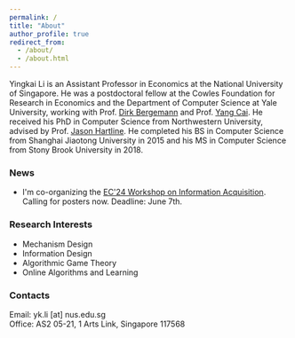 ```yaml
---
permalink: /
title: "About"
author_profile: true
redirect_from: 
  - /about/
  - /about.html
---
```


Yingkai Li is an Assistant Professor in Economics at the National University of Singapore. He was a postdoctoral fellow at the Cowles Foundation for Research in Economics and the Department of Computer Science at Yale University, working with Prof. [Dirk Bergemann](https://campuspress.yale.edu/dirkbergemann/) and Prof. [Yang Cai](https://www.cs.yale.edu/homes/cai/). He received his PhD in Computer Science from Northwestern University, advised by Prof. [Jason Hartline](https://sites.northwestern.edu/hartline/). He completed his BS in Computer Science from Shanghai Jiaotong University in 2015 and his MS in Computer Science from Stony Brook University in 2018.

### News
* I'm co-organizing the [EC'24 Workshop on Information Acquisition](https://sites.google.com/u.northwestern.edu/information-acquisition). Calling for posters now. Deadline: June 7th.

### Research Interests
* Mechanism Design
* Information Design
* Algorithmic Game Theory
* Online Algorithms and Learning

### Contacts
Email: yk.li [at] nus.edu.sg  
Office: AS2 05-21, 1 Arts Link, Singapore 117568

